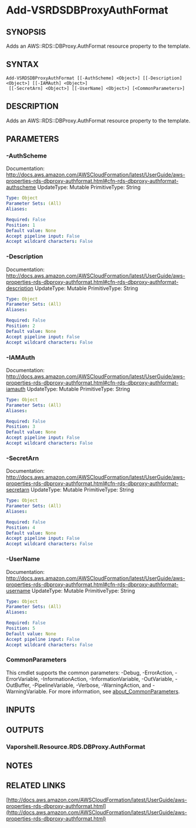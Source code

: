 # Add-VSRDSDBProxyAuthFormat

## SYNOPSIS
Adds an AWS::RDS::DBProxy.AuthFormat resource property to the template.

## SYNTAX

```
Add-VSRDSDBProxyAuthFormat [[-AuthScheme] <Object>] [[-Description] <Object>] [[-IAMAuth] <Object>]
 [[-SecretArn] <Object>] [[-UserName] <Object>] [<CommonParameters>]
```

## DESCRIPTION
Adds an AWS::RDS::DBProxy.AuthFormat resource property to the template.

## PARAMETERS

### -AuthScheme
Documentation: http://docs.aws.amazon.com/AWSCloudFormation/latest/UserGuide/aws-properties-rds-dbproxy-authformat.html#cfn-rds-dbproxy-authformat-authscheme
UpdateType: Mutable
PrimitiveType: String

```yaml
Type: Object
Parameter Sets: (All)
Aliases:

Required: False
Position: 1
Default value: None
Accept pipeline input: False
Accept wildcard characters: False
```

### -Description
Documentation: http://docs.aws.amazon.com/AWSCloudFormation/latest/UserGuide/aws-properties-rds-dbproxy-authformat.html#cfn-rds-dbproxy-authformat-description
UpdateType: Mutable
PrimitiveType: String

```yaml
Type: Object
Parameter Sets: (All)
Aliases:

Required: False
Position: 2
Default value: None
Accept pipeline input: False
Accept wildcard characters: False
```

### -IAMAuth
Documentation: http://docs.aws.amazon.com/AWSCloudFormation/latest/UserGuide/aws-properties-rds-dbproxy-authformat.html#cfn-rds-dbproxy-authformat-iamauth
UpdateType: Mutable
PrimitiveType: String

```yaml
Type: Object
Parameter Sets: (All)
Aliases:

Required: False
Position: 3
Default value: None
Accept pipeline input: False
Accept wildcard characters: False
```

### -SecretArn
Documentation: http://docs.aws.amazon.com/AWSCloudFormation/latest/UserGuide/aws-properties-rds-dbproxy-authformat.html#cfn-rds-dbproxy-authformat-secretarn
UpdateType: Mutable
PrimitiveType: String

```yaml
Type: Object
Parameter Sets: (All)
Aliases:

Required: False
Position: 4
Default value: None
Accept pipeline input: False
Accept wildcard characters: False
```

### -UserName
Documentation: http://docs.aws.amazon.com/AWSCloudFormation/latest/UserGuide/aws-properties-rds-dbproxy-authformat.html#cfn-rds-dbproxy-authformat-username
UpdateType: Mutable
PrimitiveType: String

```yaml
Type: Object
Parameter Sets: (All)
Aliases:

Required: False
Position: 5
Default value: None
Accept pipeline input: False
Accept wildcard characters: False
```

### CommonParameters
This cmdlet supports the common parameters: -Debug, -ErrorAction, -ErrorVariable, -InformationAction, -InformationVariable, -OutVariable, -OutBuffer, -PipelineVariable, -Verbose, -WarningAction, and -WarningVariable. For more information, see [about_CommonParameters](http://go.microsoft.com/fwlink/?LinkID=113216).

## INPUTS

## OUTPUTS

### Vaporshell.Resource.RDS.DBProxy.AuthFormat
## NOTES

## RELATED LINKS

[http://docs.aws.amazon.com/AWSCloudFormation/latest/UserGuide/aws-properties-rds-dbproxy-authformat.html](http://docs.aws.amazon.com/AWSCloudFormation/latest/UserGuide/aws-properties-rds-dbproxy-authformat.html)

